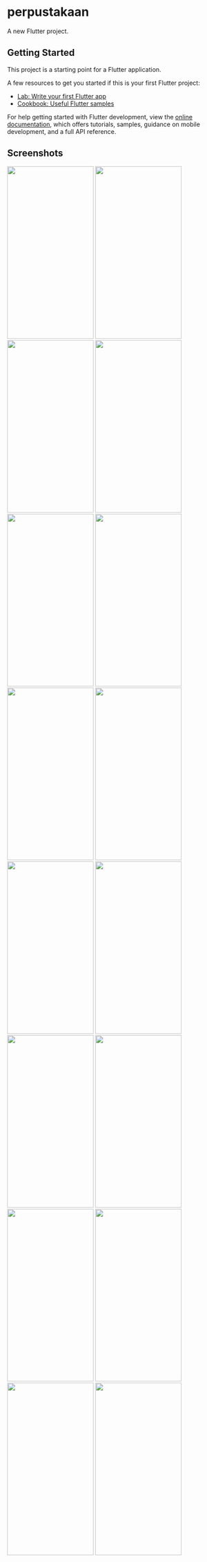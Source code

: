 # perpustakaan

A new Flutter project.

## Getting Started

This project is a starting point for a Flutter application.

A few resources to get you started if this is your first Flutter project:

- [Lab: Write your first Flutter app](https://docs.flutter.dev/get-started/codelab)
- [Cookbook: Useful Flutter samples](https://docs.flutter.dev/cookbook)

For help getting started with Flutter development, view the
[online documentation](https://docs.flutter.dev/), which offers tutorials,
samples, guidance on mobile development, and a full API reference.

## Screenshots

<img src="https://github.com/putriiqlimaaa/aplikasi-perpustakaan-api-localhost/assets/154120863/600e0eab-2c47-46bf-959a-24ba41e2ad8a" width="200" height="400">

<img src="https://github.com/putriiqlimaaa/aplikasi-perpustakaan-api-localhost/assets/154120863/5853fa18-b595-4f5b-b449-cc117d5b0973" width="200" height="400">

<img src="https://github.com/putriiqlimaaa/aplikasi-perpustakaan-api-localhost/assets/154120863/74a8acbd-db04-4835-ab8e-997617836f27" width="200" height="400">

<img src="https://github.com/putriiqlimaaa/aplikasi-perpustakaan-api-localhost/assets/154120863/a37a90c2-0ddc-4cfe-b169-2e86ecc75d97" width="200" height="400">

<img src="https://github.com/putriiqlimaaa/aplikasi-perpustakaan-api-localhost/assets/154120863/ac218256-60af-4b71-a85a-eec908db54bb" width="200" height="400">

<img src="https://github.com/putriiqlimaaa/aplikasi-perpustakaan-api-localhost/assets/154120863/4aec69ae-a7db-44aa-a99d-a625f60a279c" width="200" height="400">

<img src="https://github.com/putriiqlimaaa/aplikasi-perpustakaan-api-localhost/assets/154120863/540bb57f-f03d-4b4b-803f-617615af5887" width="200" height="400">

<img src="https://github.com/putriiqlimaaa/aplikasi-perpustakaan-api-localhost/assets/154120863/c5021ecb-04ab-421a-9801-deec92d1751e" width="200" height="400">

<img src="https://github.com/putriiqlimaaa/aplikasi-perpustakaan-api-localhost/assets/154120863/316d7064-f944-4efd-871f-6531762e237a" width="200" height="400">

<img src="https://github.com/putriiqlimaaa/aplikasi-perpustakaan-api-localhost/assets/154120863/f0d16435-1169-4d9b-8fd3-2326c99add9d" width="200" height="400">

<img src="https://github.com/putriiqlimaaa/aplikasi-perpustakaan-api-localhost/assets/154120863/59a555c4-10e1-4320-818a-ef9335bd452c" width="200" height="400">

<img src="https://github.com/putriiqlimaaa/aplikasi-perpustakaan-api-localhost/assets/154120863/ab256b10-9ded-4307-92e9-d8966639eb11" width="200" height="400">

<img src="https://github.com/putriiqlimaaa/aplikasi-perpustakaan-api-localhost/assets/154120863/e1be7aa5-1ffe-41ff-8014-33c61bb09bdf" width="200" height="400">

<img src="https://github.com/putriiqlimaaa/aplikasi-perpustakaan-api-localhost/assets/154120863/1425412c-1de1-4b04-ad83-32b23ba01004" width="200" height="400">

<img src="https://github.com/putriiqlimaaa/aplikasi-perpustakaan-api-localhost/assets/154120863/529bd475-8fc1-4876-b0aa-6383e90e65a3" width="200" height="400">

<img src="https://github.com/putriiqlimaaa/aplikasi-perpustakaan-api-localhost/assets/154120863/d3782393-4139-47ce-9ec4-937a882136b5" width="200" height="400">



